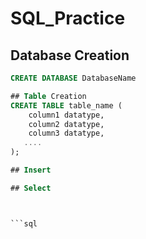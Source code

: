 # SQL_Practice

## Database Creation

```sql
CREATE DATABASE DatabaseName

## Table Creation
CREATE TABLE table_name (
    column1 datatype,
    column2 datatype,
    column3 datatype,
   ....
);

## Insert

## Select



```sql

```